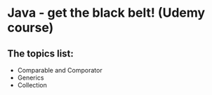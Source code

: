 <h1>Java - get the black belt! (Udemy course)</h1>
<h2>The topics list:</h2>
<ul>
  <li>Comparable and Comporator</li>
   <li>Generics</li>
   <li>Collection</li>
</ul>
